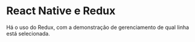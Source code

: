 # React Native e Redux

Há o uso do Redux, com a demonstração de gerenciamento de qual linha está selecionada.

